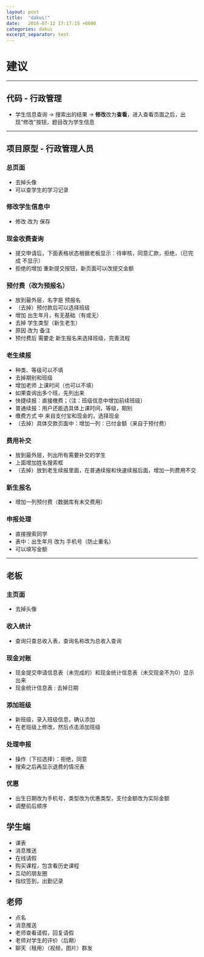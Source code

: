 ```yaml
---
layout: post
title:  "dakui!"
date:   2016-07-12 17:17:15 +0800
categories: dakui
excerpt_separator: test
---
```


# 建议
***

## 代码 - 行政管理  
* 学生信息查询 -> 搜索出的结果 -> 
  **修改**改为**查看**，进入查看页面之后，出现“修改”按钮，题目改为学生信息

***
## 项目原型 - 行政管理人员

### 总页面
* 去掉头像
* 可以查学生的学习记录
### 修改学生信息中  
* 修改 改为 保存
### 现金收费查询
* 提交申请后，下面表格状态根据老板显示：待审核，同意汇款，拒绝，（已完成 不显示）
* 拒绝的增加 重新提交按钮，新页面可以改提交金额
### 预付费（改为预报名）
* 放到最外层，名字是 预报名
* （去掉）预付款后可以选择班级
* 增加 出生年月，有无基础（有或无）
* 去掉 学生类型（新生老生）
* 原因 改为 备注
* 预付费后 需要走 新生报名来选择班级，完善流程
### 老生续报
* 种类、等级可以不填
* 去掉期别和班级
* 增加老师 上课时间（也可以不填）
* 如果查询出多个班，先列出来
* 快捷续报：直接缴费；（注：班级信息中增加前续班级）
* 普通续报：用户还能选具体上课时间，等级，期别
* 缴费方式 中 来自支付宝和现金的，选择现金
* （去掉）具体交款页面中：增加一列：已付金额（来自于预付费）

### 费用补交
* 放到最外层，列出所有需要补交的学生
* 上面增加姓名搜索框
* （去掉）放到老生续报里面，在普通续报和快速续报后面，增加一列费用不交
### 新生报名
* 增加一列预付费（数据库有未交费用）
### 申报处理
* 直接搜索同学
* 表中：出生年月 改为 手机号（防止重名）
* 可以填写金额

***
## 老板

### 主页面
* 去掉头像
### 收入统计
* 查询只查总收入表，查询名称改为总收入查询
### 现金对账
* 现金提交申请信息表（未完成的）和现金统计信息表（未交现金不为0）显示出来
* 现金统计信息表 : 去掉日期
### 添加班级
* 新班级，录入班级信息，确认添加　
* 在老班级上修改，然后点击添加班级
### 处理申报
* 操作（下拉选择）：拒绝，同意
* 搜索之后再显示退费的情况表
### 优惠
* 出生日期改为手机号，类型改为优惠类型，支付金额改为实际金额
* 调整前后顺序 


## 学生端
* 课表
* 消息推送
* 在线请假
* 购买课程，包含看历史课程
* 互动的朋友圈
* 指纹签到，出勤记录

## 老师
* 点名
* 消息推送
* 老师查看请假，回复请假
* 老师对学生的评价（后期）
* 聊天（租用）（视频，图片）群发








 